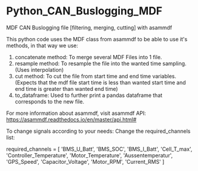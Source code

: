 # Python_CAN_Buslogging_MDF
MDF CAN Buslogging file [filtering, merging, cutting] with asammdf

This python code uses the MDF class from asammdf to be able to use it's methods, in that way we use:

1. concatenate method: To merge several MDF Files into 1 file.
2. resample method: To resample the file into the wanted time sampling. (Uses interpolation)
3. cut method: To cut the file from start time and end time variables. (Expects that the mdf file start time is less than wanted start time and end time is greater than wanted end time)
4. to_dataframe: Used to further print a pandas dataframe that corresponds to the new file.

For more information about asammdf, visit asammdf API: https://asammdf.readthedocs.io/en/master/api.html#


To change signals according to your needs:
  Change the required_channels list:
  
required_channels = [
        'BMS_U_Batt',
        'BMS_SOC',
        'BMS_I_Batt', 
        'Cell_T_max',
        'Controller_Temperature',
        'Motor_Temperature',
        'Aussentemperatur',
        'GPS_Speed', 
        'Capacitor_Voltage',
        'Motor_RPM', 
        'Current_RMS'
        ]

